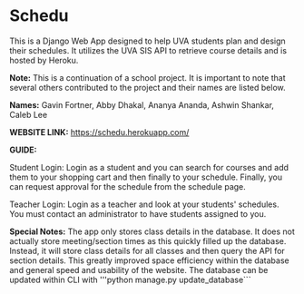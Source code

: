 # Schedu

This is a Django Web App designed to help UVA students plan and design their schedules. It utilizes the UVA SIS API to retrieve course details and is hosted by Heroku. 

__Note:__ This is a continuation of a school project. It is important to note that several others contributed to the project and their names are listed below.

__Names:__ Gavin Fortner, Abby Dhakal, Ananya Ananda, Ashwin Shankar, Caleb Lee

__WEBSITE LINK:__ https://schedu.herokuapp.com/

__GUIDE:__

  Student Login: Login as a student and you can search for courses and add them to your shopping cart and then finally to your schedule. Finally, you can request approval for the schedule from the schedule page. 

  Teacher Login: Login as a teacher and look at your students' schedules. You must contact an administrator to have students assigned to you. 

__Special Notes:__ The app only stores class details in the database. It does not actually store meeting/section times as this quickly filled up the database. Instead, it will store class details for all classes and then query the API for section details. This greatly improved space efficiency within the database and general speed and usability of the website. The database can be updated within CLI with '''python manage.py update_database```
